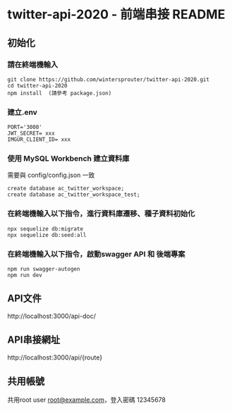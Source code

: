 # twitter-api-2020 - 前端串接 README


## 初始化
### 請在終端機輸入

```
git clone https://github.com/wintersprouter/twitter-api-2020.git
cd twitter-api-2020
npm install  (請參考 package.json)
```


### 建立.env

```
PORT='3000'
JWT_SECRET= xxx
IMGUR_CLIENT_ID= xxx
```


### 使用 MySQL Workbench 建立資料庫
需要與 config/config.json 一致

```
create database ac_twitter_workspace;
create database ac_twitter_workspace_test;
```


### 在終端機輸入以下指令，進行資料庫遷移、種子資料初始化

```
npx sequelize db:migrate
npx sequelize db:seed:all
```

### 在終端機輸入以下指令，啟動swagger API 和 後端專案

```
npm run swagger-autogen
npm run dev
```

## API文件
http://localhost:3000/api-doc/

## API串接網址
http://localhost:3000/api/{route}

## 共用帳號
共用root user
root@example.com，登入密碼 12345678
